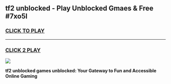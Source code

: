 
## tf2 unblocked - Play Unblocked Gmaes & Free #7xo5l
<h3>
<a href="https://news.freeplayer.one?title=tf2_unblocked&ref=24F">CLICK TO PLAY</a></h3>
<hr>

<h3>
<a href="https://news.freeplayer.one?title=tf2_unblocked&ref=24F">CLICK 2 PLAY</a>
  
</h3>

<a href="https://news.freeplayer.one?title=tf2_unblocked&ref=24F/"><img src="https://clearcache.store/games.png"></a>


**tf2 unblocked games unblocked: Your Gateway to Fun and Accessible Online Gaming**
